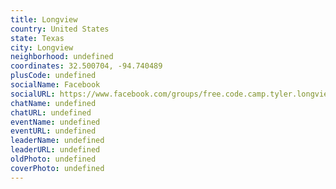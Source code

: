 ```yaml
---
title: Longview
country: United States
state: Texas
city: Longview
neighborhood: undefined
coordinates: 32.500704, -94.740489
plusCode: undefined
socialName: Facebook
socialURL: https://www.facebook.com/groups/free.code.camp.tyler.longview.texas
chatName: undefined
chatURL: undefined
eventName: undefined
eventURL: undefined
leaderName: undefined
leaderURL: undefined
oldPhoto: undefined
coverPhoto: undefined
---
```

